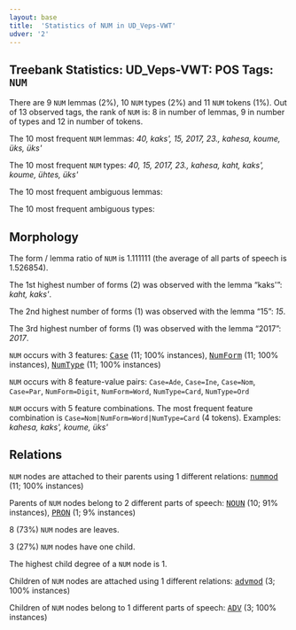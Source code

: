 ```yaml
---
layout: base
title:  'Statistics of NUM in UD_Veps-VWT'
udver: '2'
---
```


## Treebank Statistics: UD_Veps-VWT: POS Tags: `NUM`

There are 9 `NUM` lemmas (2%), 10 `NUM` types (2%) and 11 `NUM` tokens (1%).
Out of 13 observed tags, the rank of `NUM` is: 8 in number of lemmas, 9 in number of types and 12 in number of tokens.

The 10 most frequent `NUM` lemmas: <em>40, kaks', 15, 2017, 23., kahesa, koume, üks, üks'</em>

The 10 most frequent `NUM` types:  <em>40, 15, 2017, 23., kahesa, kaht, kaks', koume, ühtes, üks'</em>

The 10 most frequent ambiguous lemmas: 

The 10 most frequent ambiguous types:  



## Morphology

The form / lemma ratio of `NUM` is 1.111111 (the average of all parts of speech is 1.526854).

The 1st highest number of forms (2) was observed with the lemma “kaks'”: <em>kaht, kaks'</em>.

The 2nd highest number of forms (1) was observed with the lemma “15”: <em>15</em>.

The 3rd highest number of forms (1) was observed with the lemma “2017”: <em>2017</em>.

`NUM` occurs with 3 features: <tt><a href="vep_vwt-feat-Case.html">Case</a></tt> (11; 100% instances), <tt><a href="vep_vwt-feat-NumForm.html">NumForm</a></tt> (11; 100% instances), <tt><a href="vep_vwt-feat-NumType.html">NumType</a></tt> (11; 100% instances)

`NUM` occurs with 8 feature-value pairs: `Case=Ade`, `Case=Ine`, `Case=Nom`, `Case=Par`, `NumForm=Digit`, `NumForm=Word`, `NumType=Card`, `NumType=Ord`

`NUM` occurs with 5 feature combinations.
The most frequent feature combination is `Case=Nom|NumForm=Word|NumType=Card` (4 tokens).
Examples: <em>kahesa, kaks', koume, üks'</em>


## Relations

`NUM` nodes are attached to their parents using 1 different relations: <tt><a href="vep_vwt-dep-nummod.html">nummod</a></tt> (11; 100% instances)

Parents of `NUM` nodes belong to 2 different parts of speech: <tt><a href="vep_vwt-pos-NOUN.html">NOUN</a></tt> (10; 91% instances), <tt><a href="vep_vwt-pos-PRON.html">PRON</a></tt> (1; 9% instances)

8 (73%) `NUM` nodes are leaves.

3 (27%) `NUM` nodes have one child.

The highest child degree of a `NUM` node is 1.

Children of `NUM` nodes are attached using 1 different relations: <tt><a href="vep_vwt-dep-advmod.html">advmod</a></tt> (3; 100% instances)

Children of `NUM` nodes belong to 1 different parts of speech: <tt><a href="vep_vwt-pos-ADV.html">ADV</a></tt> (3; 100% instances)

